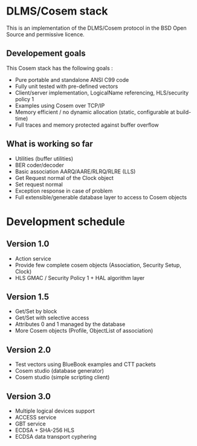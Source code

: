 # DLMS/Cosem stack

This is an implementation of the DLMS/Cosem protocol in the BSD Open Source and permissive licence.

## Developement goals

This Cosem stack has the following goals :

  * Pure portable and standalone ANSI C99 code
  * Fully unit tested with pre-defined vectors
  * Client/server implementation, LogicalName referencing, HLS/security policy 1
  * Examples using Cosem over TCP/IP
  * Memory efficient / no dynamic allocation (static, configurable at build-time)
  * Full traces and memory protected against buffer overflow

## What is working so far

  * Utilities (buffer utilities)
  * BER coder/decoder
  * Basic association AARQ/AARE/RLRQ/RLRE (LLS)
  * Get Request normal of the Clock object
  * Set request normal
  * Exception response in case of problem
  * Full extensible/generable database layer to access to Cosem objects

# Development schedule

## Version 1.0

  * Action service
  * Provide few complete cosem objects (Association, Security Setup, Clock)
  * HLS GMAC / Security Policy 1 + HAL algorithm layer

## Version 1.5

  * Get/Set by block
  * Get/Set with selective access
  * Attributes 0 and 1 managed by the database
  * More Cosem objects (Profile, ObjectList of association)

## Version 2.0

  * Test vectors using BlueBook examples and CTT packets
  * Cosem studio (database generator)
  * Cosem studio (simple scripting client)

## Version 3.0

  * Multiple logical devices support
  * ACCESS service
  * GBT service
  * ECDSA + SHA-256 HLS
  * ECDSA data transport cyphering



